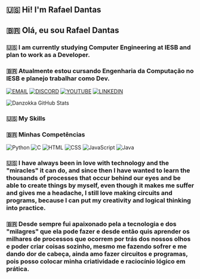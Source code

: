 
## 🇺🇸 Hi! I'm Rafael Dantas 
## 🇧🇷 Olá, eu sou Rafael Dantas 

### 🇺🇸 I am currently studying Computer Engineering at IESB and plan to work as a Developer.

### 🇧🇷 Atualmente estou cursando Engenharia da Computação no IESB e planejo trabalhar como Dev.

[![EMAIL](https://img.shields.io/badge/Gmail-D14836?style=for-the-badge&logo=gmail&logoColor=white)](mailto:danzokka@gmail.com) [![DISCORD](https://img.shields.io/badge/Discord-7289DA?style=for-the-badge&logo=discord&logoColor=white)](https://discordapp.com/users/264161929679994882/) [![YOUTUBE](https://img.shields.io/badge/YouTube-FF0000?style=for-the-badge&logo=youtube&logoColor=white)](https://www.youtube.com/channel/UCJw-Rw1ruxSZb8LyULWingA) [![LINKEDIN](https://img.shields.io/badge/LinkedIn-0077B5?style=for-the-badge&logo=linkedin&logoColor=white)](https://www.linkedin.com/in/rafael-dantas-134621243/)

![Danzokka GitHub Stats](https://github-readme-stats.vercel.app/api?username=Danzokka&theme=dracula)

### 🇺🇸 My Skills
### 🇧🇷 Minhas Competências

![Python](https://img.shields.io/badge/Python-14354C?style=for-the-badge&logo=python&logoColor=white) ![C](https://img.shields.io/badge/C-00599C?style=for-the-badge&logo=c&logoColor=white) ![HTML](https://img.shields.io/badge/HTML-239120?style=for-the-badge&logo=html5&logoColor=white) ![CSS](https://img.shields.io/badge/CSS-239120?&style=for-the-badge&logo=css3&logoColor=white) ![JavaScript](https://img.shields.io/badge/JavaScript-323330?style=for-the-badge&logo=javascript&logoColor=F7DF1E) ![Java](https://img.shields.io/badge/Java-ED8B00?style=for-the-badge&logo=java&logoColor=white)

### 🇺🇸 I have always been in love with technology and the "miracles" it can do, and since then I have wanted to learn the thousands of processes that occur behind our eyes and be able to create things by myself, even though it makes me suffer and gives me a headache, I still love making circuits and programs, because I can put my creativity and logical thinking into practice.

### 🇧🇷 Desde sempre fui apaixonado pela a tecnologia e dos "milagres" que ela pode fazer e desde então quis aprender os milhares de processos que ocorrem por trás dos nossos olhos e poder criar coisas sozinho, mesmo me fazendo sofrer e me dando dor de cabeça, ainda amo fazer circuitos e programas, pois posso colocar minha criatividade e raciocínio lógico em prática.
